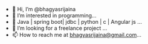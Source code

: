 - 👋 Hi, I’m @bhagyasrijaina
- 👀 I’m interested in programming...
- 🌱 Java | spring boot| jdbc | python | c | Angular js ...
- 💞️ I’m looking for a freelance project ...
- 📫 How to reach me at bhagyasrijaina@gmail.com...

<!---
bhagyasrijaina/bhagyasrijaina is a ✨ special ✨ repository because its `README.md` (this file) appears on your GitHub profile.
You can click the Preview link to take a look at your changes.
--->
